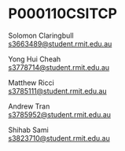 # **P000110CSITCP**

Solomon Claringbull\
<s3663489@student.rmit.edu.au>

Yong Hui Cheah\
<s3778714@student.rmit.edu.au>

Matthew Ricci\
<s3785111@student.rmit.edu.au>

Andrew Tran\
<s3785952@student.rmit.edu.au>

Shihab Sami\
<s3823710@student.rmit.edu.au>
